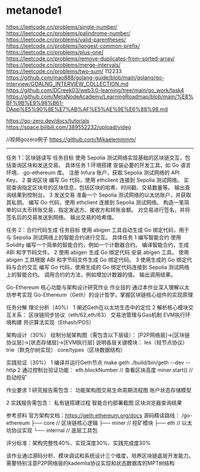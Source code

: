 # metanode1

https://leetcode.cn/problems/single-number/
https://leetcode.cn/problems/palindrome-number/
https://leetcode.cn/problems/valid-parentheses/
https://leetcode.cn/problems/longest-common-prefix/
https://leetcode.cn/problems/plus-one/
https://leetcode.cn/problems/remove-duplicates-from-sorted-array/
https://leetcode.cn/problems/merge-intervals/
https://leetcode.cn/problems/two-sum/
112233
https://github.com/mao888/golang-guide/blob/main/golang/go-Interview/GOALNG_INTERVIEW_COLLECTION.md
https://github.com/DCreek03/web3.0-learning/tree/main/go_work/task4
https://github.com/MetaNodeAcademy/LearningRoadmap/blob/main/%E8%BF%9B%E9%98%B61-DApp%E5%90%8E%E7%AB%AF%E5%AE%9E%E6%88%98.md

https://go-zero.dev/docs/tutorials
https://space.bilibili.com/389552232/upload/video

//视频gozero例子
https://github.com/Mikaelemmmm/



------------------------

任务 1：区块链读写 任务目标
使用 Sepolia 测试网络实现基础的区块链交互，包括查询区块和发送交易。
 具体任务
1 环境搭建
安装必要的开发工具，如 Go 语言环境、 go-ethereum 库。
注册 Infura 账户，获取 Sepolia 测试网络的 API Key。
2 查询区块
编写 Go 代码，使用 ethclient 连接到 Sepolia 测试网络。
实现查询指定区块号的区块信息，包括区块的哈希、时间戳、交易数量等。
输出查询结果到控制台。
3 发送交易
准备一个 Sepolia 测试网络的以太坊账户，并获取其私钥。
编写 Go 代码，使用 ethclient 连接到 Sepolia 测试网络。
构造一笔简单的以太币转账交易，指定发送方、接收方和转账金额。
对交易进行签名，并将签名后的交易发送到网络。
输出交易的哈希值。

任务 2：合约代码生成 任务目标
使用 abigen 工具自动生成 Go 绑定代码，用于与 Sepolia 测试网络上的智能合约进行交互。
 具体任务
1 编写智能合约
使用 Solidity 编写一个简单的智能合约，例如一个计数器合约。
编译智能合约，生成 ABI 和字节码文件。
2 使用 abigen 生成 Go 绑定代码
安装 abigen 工具。
使用 abigen 工具根据 ABI 和字节码文件生成 Go 绑定代码。
3 使用生成的 Go 绑定代码与合约交互
编写 Go 代码，使用生成的 Go 绑定代码连接到 Sepolia 测试网络上的智能合约。
调用合约的方法，例如增加计数器的值。
输出调用结果。




Go-Ethereum 核心功能与架构设计研究作业
作业目的
通过本作业深入理解以太坊参考实现 Go-Ethereum（Geth）的设计哲学，掌握区块链核心组件的实现原理

任务分解
理论分析（40%）
1 阐述Geth在以太坊生态中的定位
2 解析核心模块交互关系：
区块链同步协议（eth/62,eth/63）
交易池管理与Gas机制
EVM执行环境构建
共识算法实现（Ethash/POS）


架构设计（30%）
绘制分层架构图（需包含以下层级）：
[P2P网络层]->[区块链协议层]->[状态存储层]->[EVM执行层]
说明各层关键模块：
les（轻节点协议）
trie（默克尔树实现）
core/types（区块数据结构）

实践验证（30%）
1 编译并运行Geth节点
make geth
./build/bin/geth --dev --http
2 通过控制台验证功能：
eth.blockNumber // 查看区块高度
miner.start()   // 启动挖矿


作业要求
1 研究报告需包含：
功能架构图交易生命周期流程图
账户状态存储模型

2 实践报告需包含：
私有链搭建过程
智能合约部署截图
区块浏览器查询结果

参考资料
官方架构文档：https://geth.ethereum.org/docs
源码精读路线：
/go-ethereum
├── core      // 区块链核心逻辑
├── miner     // 挖矿模块
├── eth       // 以太坊协议实现
└── internal  // 底层工具包

评分标准：架构完整性40%、实现深度30%、实践完成度30%

该作业通过源码分析、模块调试和系统设计三个维度，培养区块链底层开发能力。需要特别注意P2P网络层的kademlia协议实现和状态数据库的MPT树结构

